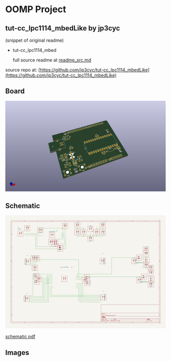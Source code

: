 # OOMP Project  
## tut-cc_lpc1114_mbedLike  by jp3cyc  
  
(snippet of original readme)  
  
- tut-cc_lpc1114_mbed  
  
  full source readme at [readme_src.md](readme_src.md)  
  
source repo at: [https://github.com/jp3cyc/tut-cc_lpc1114_mbedLike](https://github.com/jp3cyc/tut-cc_lpc1114_mbedLike)  
## Board  
  
[![working_3d.png](working_3d_600.png)](working_3d.png)  
## Schematic  
  
[![working_schematic.png](working_schematic_600.png)](working_schematic.png)  
  
[schematic pdf](working_schematic.pdf)  
## Images  
